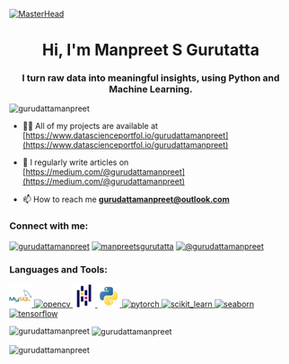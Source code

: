 [![MasterHead](http://www.sittechno.org/userfiles/image/data_science_shutterstock_shutterstock_Trueffelpix1.jpg)]()
<h1 align="center">Hi, I'm Manpreet S Gurutatta</h1>
<h3 align="center">I turn raw data into meaningful insights, using Python and Machine Learning.</h3>

<p align="left"> <img src="https://komarev.com/ghpvc/?username=gurudattamanpreet&label=Profile%20views&color=0e75b6&style=flat" alt="gurudattamanpreet" /> </p>

- 👨‍💻 All of my projects are available at [https://www.datascienceportfol.io/gurudattamanpreet](https://www.datascienceportfol.io/gurudattamanpreet)

- 📝 I regularly write articles on [https://medium.com/@gurudattamanpreet](https://medium.com/@gurudattamanpreet)

- 📫 How to reach me **gurudattamanpreet@outlook.com**

<h3 align="left">Connect with me:</h3>
<p align="left">
<a href="https://linkedin.com/in/gurudattamanpreet" target="blank"><img align="center" src="https://raw.githubusercontent.com/rahuldkjain/github-profile-readme-generator/master/src/images/icons/Social/linked-in-alt.svg" alt="gurudattamanpreet" height="30" width="40" /></a>
<a href="https://kaggle.com/manpreetsgurutatta" target="blank"><img align="center" src="https://raw.githubusercontent.com/rahuldkjain/github-profile-readme-generator/master/src/images/icons/Social/kaggle.svg" alt="manpreetsgurutatta" height="30" width="40" /></a>
<a href="https://medium.com/@gurudattamanpreet" target="blank"><img align="center" src="https://raw.githubusercontent.com/rahuldkjain/github-profile-readme-generator/master/src/images/icons/Social/medium.svg" alt="@gurudattamanpreet" height="30" width="40" /></a>
</p>

<h3 align="left">Languages and Tools:</h3>
<p align="left"> <a href="https://www.mysql.com/" target="_blank" rel="noreferrer"> <img src="https://raw.githubusercontent.com/devicons/devicon/master/icons/mysql/mysql-original-wordmark.svg" alt="mysql" width="40" height="40"/> </a> <a href="https://opencv.org/" target="_blank" rel="noreferrer"> <img src="https://www.vectorlogo.zone/logos/opencv/opencv-icon.svg" alt="opencv" width="40" height="40"/> </a> <a href="https://pandas.pydata.org/" target="_blank" rel="noreferrer"> <img src="https://raw.githubusercontent.com/devicons/devicon/2ae2a900d2f041da66e950e4d48052658d850630/icons/pandas/pandas-original.svg" alt="pandas" width="40" height="40"/> </a> <a href="https://www.python.org" target="_blank" rel="noreferrer"> <img src="https://raw.githubusercontent.com/devicons/devicon/master/icons/python/python-original.svg" alt="python" width="40" height="40"/> </a> <a href="https://pytorch.org/" target="_blank" rel="noreferrer"> <img src="https://www.vectorlogo.zone/logos/pytorch/pytorch-icon.svg" alt="pytorch" width="40" height="40"/> </a> <a href="https://scikit-learn.org/" target="_blank" rel="noreferrer"> <img src="https://upload.wikimedia.org/wikipedia/commons/0/05/Scikit_learn_logo_small.svg" alt="scikit_learn" width="40" height="40"/> </a> <a href="https://seaborn.pydata.org/" target="_blank" rel="noreferrer"> <img src="https://seaborn.pydata.org/_images/logo-mark-lightbg.svg" alt="seaborn" width="40" height="40"/> </a> <a href="https://www.tensorflow.org" target="_blank" rel="noreferrer"> <img src="https://www.vectorlogo.zone/logos/tensorflow/tensorflow-icon.svg" alt="tensorflow" width="40" height="40"/> </a> </p>

<p><img align="left" src="https://github-readme-stats.vercel.app/api/top-langs?username=gurudattamanpreet&show_icons=true&locale=en&layout=compact" alt="gurudattamanpreet" /></p>

<p>&nbsp;<img align="center" src="https://github-readme-stats.vercel.app/api?username=gurudattamanpreet&show_icons=true&locale=en" alt="gurudattamanpreet" /></p>

<p><img align="center" src="https://github-readme-streak-stats.herokuapp.com/?user=gurudattamanpreet&" alt="gurudattamanpreet" /></p>

